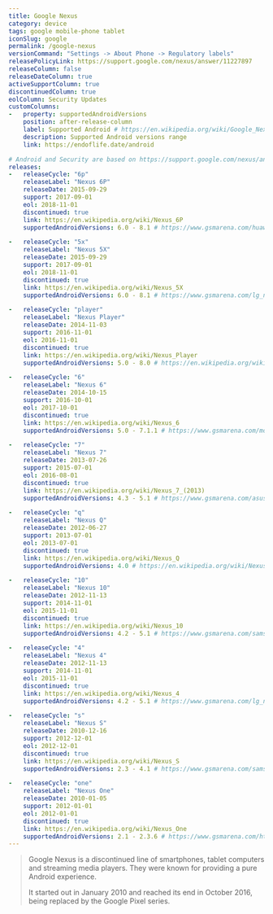 ```yaml
---
title: Google Nexus
category: device
tags: google mobile-phone tablet
iconSlug: google
permalink: /google-nexus
versionCommand: "Settings -> About Phone -> Regulatory labels"
releasePolicyLink: https://support.google.com/nexus/answer/11227897
releaseColumn: false
releaseDateColumn: true
activeSupportColumn: true
discontinuedColumn: true
eolColumn: Security Updates
customColumns:
-   property: supportedAndroidVersions
    position: after-release-column
    label: Supported Android # https://en.wikipedia.org/wiki/Google_Nexus
    description: Supported Android versions range
    link: https://endoflife.date/android

# Android and Security are based on https://support.google.com/nexus/answer/11227897.
releases:
-   releaseCycle: "6p"
    releaseLabel: "Nexus 6P"
    releaseDate: 2015-09-29
    support: 2017-09-01
    eol: 2018-11-01
    discontinued: true
    link: https://en.wikipedia.org/wiki/Nexus_6P
    supportedAndroidVersions: 6.0 - 8.1 # https://www.gsmarena.com/huawei_nexus_6p-7588.php

-   releaseCycle: "5x"
    releaseLabel: "Nexus 5X"
    releaseDate: 2015-09-29
    support: 2017-09-01
    eol: 2018-11-01
    discontinued: true
    link: https://en.wikipedia.org/wiki/Nexus_5X
    supportedAndroidVersions: 6.0 - 8.1 # https://www.gsmarena.com/lg_nexus_5x-7556.php

-   releaseCycle: "player"
    releaseLabel: "Nexus Player"
    releaseDate: 2014-11-03
    support: 2016-11-01
    eol: 2016-11-01
    discontinued: true
    link: https://en.wikipedia.org/wiki/Nexus_Player
    supportedAndroidVersions: 5.0 - 8.0 # https://en.wikipedia.org/wiki/Nexus_Player#

-   releaseCycle: "6"
    releaseLabel: "Nexus 6"
    releaseDate: 2014-10-15
    support: 2016-10-01
    eol: 2017-10-01
    discontinued: true
    link: https://en.wikipedia.org/wiki/Nexus_6
    supportedAndroidVersions: 5.0 - 7.1.1 # https://www.gsmarena.com/motorola_nexus_6-6604.php

-   releaseCycle: "7"
    releaseLabel: "Nexus 7"
    releaseDate: 2013-07-26
    support: 2015-07-01
    eol: 2016-08-01
    discontinued: true
    link: https://en.wikipedia.org/wiki/Nexus_7_(2013)
    supportedAndroidVersions: 4.3 - 5.1 # https://www.gsmarena.com/asus_google_nexus_7_(2013)-5600.php

-   releaseCycle: "q"
    releaseLabel: "Nexus Q"
    releaseDate: 2012-06-27
    support: 2013-07-01
    eol: 2013-07-01
    discontinued: true
    link: https://en.wikipedia.org/wiki/Nexus_Q
    supportedAndroidVersions: 4.0 # https://en.wikipedia.org/wiki/Nexus_Q#Hardware_and_software

-   releaseCycle: "10"
    releaseLabel: "Nexus 10"
    releaseDate: 2012-11-13
    support: 2014-11-01
    eol: 2015-11-01
    discontinued: true
    link: https://en.wikipedia.org/wiki/Nexus_10
    supportedAndroidVersions: 4.2 - 5.1 # https://www.gsmarena.com/samsung_google_nexus_10_p8110-5084.php

-   releaseCycle: "4"
    releaseLabel: "Nexus 4"
    releaseDate: 2012-11-13
    support: 2014-11-01
    eol: 2015-11-01
    discontinued: true
    link: https://en.wikipedia.org/wiki/Nexus_4
    supportedAndroidVersions: 4.2 - 5.1 # https://www.gsmarena.com/lg_nexus_4_e960-5048.php

-   releaseCycle: "s"
    releaseLabel: "Nexus S"
    releaseDate: 2010-12-16
    support: 2012-12-01
    eol: 2012-12-01
    discontinued: true
    link: https://en.wikipedia.org/wiki/Nexus_S
    supportedAndroidVersions: 2.3 - 4.1 # https://www.gsmarena.com/samsung_google_nexus_s-3620.php

-   releaseCycle: "one"
    releaseLabel: "Nexus One"
    releaseDate: 2010-01-05
    support: 2012-01-01
    eol: 2012-01-01
    discontinued: true
    link: https://en.wikipedia.org/wiki/Nexus_One
    supportedAndroidVersions: 2.1 - 2.3.6 # https://www.gsmarena.com/htc_google_nexus_one-3067.php
---
```


> Google Nexus is a discontinued line of smartphones, tablet computers and streaming media players. They were known for providing a pure Android experience.
>
> It started out in January 2010 and reached its end in October 2016, being replaced by the Google Pixel series.
